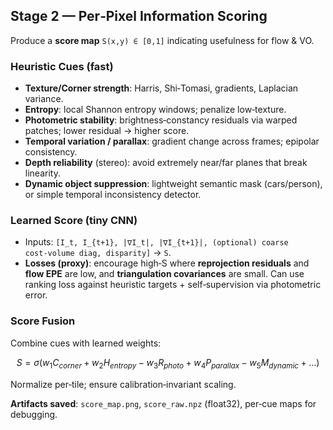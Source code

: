 ## Stage 2 — Per‑Pixel Information Scoring

Produce a **score map** `S(x,y) ∈ [0,1]` indicating usefulness for flow & VO.

### Heuristic Cues (fast)

- **Texture/Corner strength**: Harris, Shi‑Tomasi, gradients, Laplacian variance.
- **Entropy**: local Shannon entropy windows; penalize low‑texture.
- **Photometric stability**: brightness‑constancy residuals via warped patches; lower residual → higher score.
- **Temporal variation / parallax**: gradient change across frames; epipolar consistency.
- **Depth reliability** (stereo): avoid extremely near/far planes that break linearity.
- **Dynamic object suppression**: lightweight semantic mask (cars/person), or simple temporal inconsistency detector.

### Learned Score (tiny CNN)

- Inputs: `[I_t, I_{t+1}, |∇I_t|, |∇I_{t+1}|, (optional) coarse cost‑volume diag, disparity]` → `S`.
- **Losses (proxy)**: encourage high‑S where **reprojection residuals** and **flow EPE** are low, and **triangulation covariances** are small. Can use ranking loss against heuristic targets + self‑supervision via photometric error.

### Score Fusion

Combine cues with learned weights:

$$
S = \sigma\big( w_1 C_{corner} + w_2 H_{entropy} - w_3 R_{photo} + w_4 P_{parallax} - w_5 M_{dynamic} + \dots \big)
$$

Normalize per‑tile; ensure calibration‑invariant scaling.

**Artifacts saved**: `score_map.png`, `score_raw.npz` (float32), per‑cue maps for debugging.

